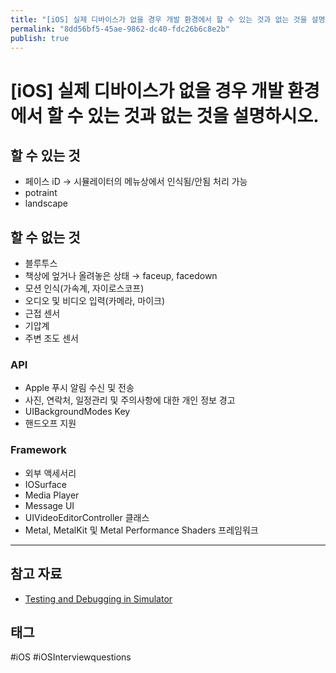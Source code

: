 ```yaml
---
title: "[iOS] 실제 디바이스가 없을 경우 개발 환경에서 할 수 있는 것과 없는 것을 설명하시오."
permalink: "8dd56bf5-45ae-9862-dc40-fdc26b6c8e2b"
publish: true
---
```


# \[iOS] 실제 디바이스가 없을 경우 개발 환경에서 할 수 있는 것과 없는 것을 설명하시오.

## 할 수 있는 것

- 페이스 iD → 시뮬레이터의 메뉴상에서 인식됨/안됨 처리 가능
- potraint
- landscape

## 할 수 없는 것

- 블루투스
- 책상에 엎거나 올려놓은 상태 → faceup, facedown
- 모션 인식(가속계, 자이로스코프)
- 오디오 및 비디오 입력(카메라, 마이크)
- 근접 센서
- 기압계
- 주변 조도 센서

### API

- Apple 푸시 알림 수신 및 전송
- 사진, 연락처, 일정관리 및 주의사항에 대한 개인 정보 경고
- UIBackgroundModes Key
- 핸드오프 지원

### Framework

- 외부 액세서리
- IOSurface
- Media Player
- Message UI
- UIVideoEditorController 클래스
- Metal, MetalKit 및 Metal Performance Shaders 프레임워크

---

## 참고 자료

- [Testing and Debugging in Simulator](https://developer.apple.com/library/archive/documentation/IDEs/Conceptual/iOS_Simulator_Guide/TestingontheiOSSimulator/TestingontheiOSSimulator.html)

## 태그

#iOS #iOSInterviewquestions